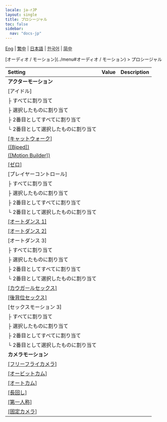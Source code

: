 ```yaml
---
locale: ja-rJP
layout: single
title: プロシージャル
toc: false
sidebar:
  nav: "docs-jp"
---
```

[Eng](/dancexr/menu/2025.4/motion/procedural) | [繁中](/tw/dancexr/menu/2025.4/motion/procedural) | [日本語](/jp/dancexr/menu/2025.4/motion/procedural) | [한국어](/kr/dancexr/menu/2025.4/motion/procedural) | [简中](/zh/dancexr/menu/2025.4/motion/procedural)

[オーディオ / モーション](../menu#オーディオ / モーション) > プロシージャル



| Setting | Value | Description |
| :--- | --- | :--- |
|<nobr><b>アクターモーション</b></nobr>|| 
|<nobr>[アイドル]</nobr>|| 
|<nobr>├&nbsp;すべてに割り当て</nobr>|| 
|<nobr>├&nbsp;選択したものに割り当て</nobr>|| 
|<nobr>├&nbsp;2番目としてすべてに割り当て</nobr>|| 
|<nobr>└&nbsp;2番目として選択したものに割り当て</nobr>|| 
| [[キャットウォーク]](catwalk) |
| [([Biped])](biped) |
| [([Motion Builder])](motion_builder) |
| [[ゼロ]](zero) |
|<nobr>[プレイヤーコントロール]</nobr>|| 
|<nobr>├&nbsp;すべてに割り当て</nobr>|| 
|<nobr>├&nbsp;選択したものに割り当て</nobr>|| 
|<nobr>├&nbsp;2番目としてすべてに割り当て</nobr>|| 
|<nobr>└&nbsp;2番目として選択したものに割り当て</nobr>|| 
| [[オートダンス 1]](auto_dance_1) |
| [[オートダンス 2]](auto_dance_2) |
|<nobr>[オートダンス 3]</nobr>|| 
|<nobr>├&nbsp;すべてに割り当て</nobr>|| 
|<nobr>├&nbsp;選択したものに割り当て</nobr>|| 
|<nobr>├&nbsp;2番目としてすべてに割り当て</nobr>|| 
|<nobr>└&nbsp;2番目として選択したものに割り当て</nobr>|| 
| [[カウガールセックス]](cowgirl_sex) |
| [[後背位セックス]](sex_from_behind) |
|<nobr>[セックスモーション 3]</nobr>|| 
|<nobr>├&nbsp;すべてに割り当て</nobr>|| 
|<nobr>├&nbsp;選択したものに割り当て</nobr>|| 
|<nobr>├&nbsp;2番目としてすべてに割り当て</nobr>|| 
|<nobr>└&nbsp;2番目として選択したものに割り当て</nobr>|| 
|<nobr><b>カメラモーション</b></nobr>|| 
| [[フリーフライカメラ]](freefly_cam) |
| [[オービットカム]](orbit_cam) |
| [[オートカム]](auto_cam) |
| [[長回し]](long_take) |
| [[第一人称]](first_person) |
| [[固定カメラ]](fixed_camera) |
